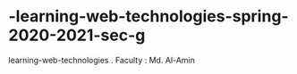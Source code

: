# -learning-web-technologies-spring-2020-2021-sec-g
 learning-web-technologies . Faculty : Md. Al-Amin
